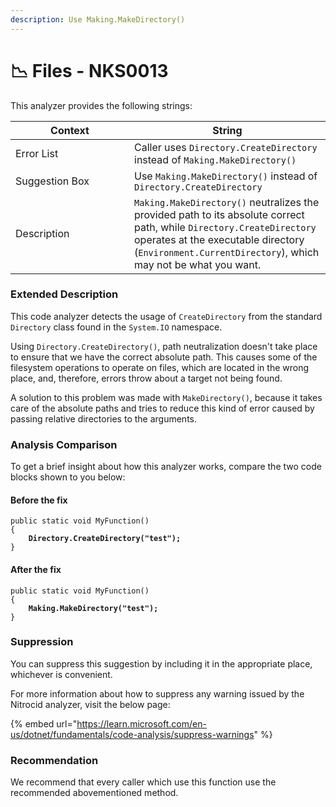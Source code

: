 ```yaml
---
description: Use Making.MakeDirectory()
---
```


# 📉 Files - NKS0013

This analyzer provides the following strings:

<table><thead><tr><th width="174">Context</th><th>String</th></tr></thead><tbody><tr><td>Error List</td><td>Caller uses <code>Directory.CreateDirectory</code> instead of <code>Making.MakeDirectory()</code></td></tr><tr><td>Suggestion Box</td><td>Use <code>Making.MakeDirectory()</code> instead of <code>Directory.CreateDirectory</code></td></tr><tr><td>Description</td><td><code>Making.MakeDirectory()</code> neutralizes the provided path to its absolute correct path, while <code>Directory.CreateDirectory</code> operates at the executable directory (<code>Environment.CurrentDirectory</code>), which may not be what you want.</td></tr></tbody></table>

### Extended Description

This code analyzer detects the usage of `CreateDirectory` from the standard `Directory` class found in the `System.IO` namespace.

Using `Directory.CreateDirectory()`, path neutralization doesn't take place to ensure that we have the correct absolute path. This causes some of the filesystem operations to operate on files, which are located in the wrong place, and, therefore, errors throw about a target not being found.

A solution to this problem was made with `MakeDirectory()`, because it takes care of the absolute paths and tries to reduce this kind of error caused by passing relative directories to the arguments.

### Analysis Comparison

To get a brief insight about how this analyzer works, compare the two code blocks shown to you below:

#### Before the fix

<pre class="language-csharp" data-title="Somewhere in your mod code..." data-line-numbers><code class="lang-csharp">public static void MyFunction()
{
<strong>    Directory.CreateDirectory("test");
</strong>}
</code></pre>

#### After the fix

<pre class="language-csharp" data-title="Somewhere in your mod code..." data-line-numbers><code class="lang-csharp">public static void MyFunction()
{
<strong>    Making.MakeDirectory("test");
</strong>}
</code></pre>

### Suppression

You can suppress this suggestion by including it in the appropriate place, whichever is convenient.

For more information about how to suppress any warning issued by the Nitrocid analyzer, visit the below page:

{% embed url="https://learn.microsoft.com/en-us/dotnet/fundamentals/code-analysis/suppress-warnings" %}

### Recommendation

We recommend that every caller which use this function use the recommended abovementioned method.
